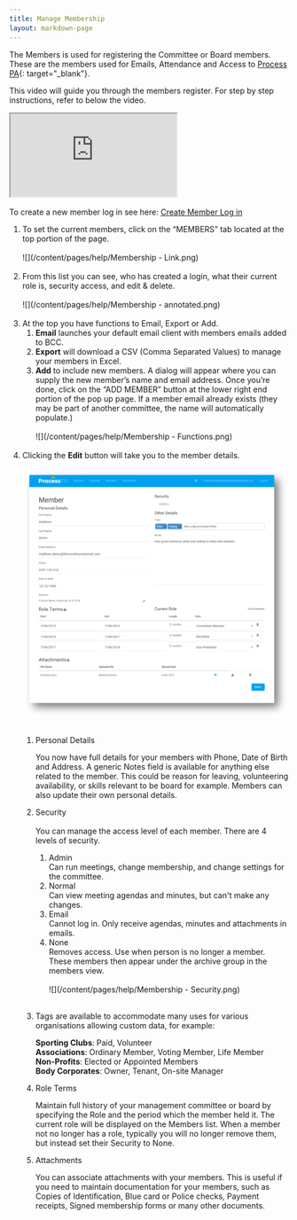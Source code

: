 ```yaml
---
title: Manage Membership
layout: markdown-page
---
```


The Members is used for registering the Committee or Board members. These are the members used for Emails, Attendance and Access to [Process PA](https://processpa.com/){: target="_blank"}.

This video will guide you through the members register. For step by step instructions, refer to below the video.

<div class="container my-5">
    <div class="embed-responsive embed-responsive-16by9">
        <iframe class="embed-responsive-item" src="https://youtu.be/RG_YKidWIwk" allowfullscreen></iframe>
    </div>
</div>

To create a new member log in see here: [Create Member Log in](/quick-start-guide/manage-membership/create-member-log-in.html)

1. To set the current members, click on the “MEMBERS” tab located at the top portion of the page.<br><br>![](/content/pages/help/Membership - Link.png)<br>&nbsp;
2. From this list you can see, who has created a login, what their current role is, security access, and edit & delete.<br><br>![](/content/pages/help/Membership - annotated.png)<br>&nbsp;
3. At the top you have functions to Email, Export or Add.
   1. **Email** launches your default email client with members emails added to BCC.
   2. **Export** will download a CSV (Comma Separated Values) to manage your members in Excel.
   3. **Add** to include new members. A dialog will appear where you can supply the new member’s name and email address. Once you’re done, click on the “ADD MEMBER” button at the lower right end portion of the pop up page. If a member email already exists (they may be part of another committee, the name will automatically populate.)<br><br>![](/content/pages/help/Membership - Functions.png)<br>&nbsp;
4. Clicking the **Edit** button will take you to the member details.<br><br>![](/content/posts/membership-details.png)<br>&nbsp;
   1. Personal Details

      You now have full details for your members with Phone, Date of Birth and Address. A generic Notes field is available for anything else related to the member. This could be reason for leaving, volunteering availability, or skills relevant to be board for example. Members can also update their own personal details.

   2. Security<br><br>You can manage the access level of each member. There are 4 levels of security.
      1. Admin<br>Can run meetings, change membership, and change settings for the committee.
      2. Normal<br>Can view meeting agendas and minutes, but can't make any changes.
      3. Email<br>Cannot log in. Only receive agendas, minutes and attachments in emails.
      4. None<br>Removes access. Use when person is no longer a member. These members then appear under the archive group in the members view.<br><br>![](/content/pages/help/Membership - Security.png)<br>&nbsp;
   3. Tags are available to accommodate many uses for various organisations allowing custom data, for example:

      **Sporting Clubs**: Paid, Volunteer<br>**Associations**: Ordinary Member, Voting Member, Life Member<br>**Non-Profits**: Elected or Appointed Members<br>**Body Corporates**: Owner, Tenant, On-site Manager

   4. Role Terms

      Maintain full history of your management committee or board by specifying the Role and the period which the member held it. The current role will be displayed on the Members list. When a member not no longer has a role, typically you will no longer remove them, but instead set their Security to None.

   5. Attachments

      You can associate attachments with your members. This is useful if you need to maintain documentation for your members, such as Copies of Identification, Blue card or Police checks, Payment receipts, Signed membership forms or many other documents.